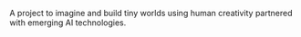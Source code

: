 A project to imagine and build tiny worlds using human creativity partnered with emerging AI technologies.
